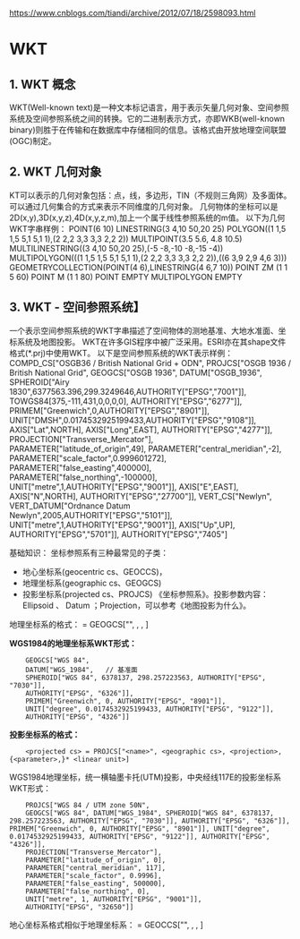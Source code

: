 https://www.cnblogs.com/tiandi/archive/2012/07/18/2598093.html


# WKT 
## 1. WKT 概念
WKT(Well-known text)是一种文本标记语言，用于表示矢量几何对象、空间参照系统及空间参照系统之间的转换。它的二进制表示方式，亦即WKB(well-known binary)则胜于在传输和在数据库中存储相同的信息。该格式由开放地理空间联盟(OGC)制定。

## 2. WKT 几何对象
KT可以表示的几何对象包括：点，线，多边形，TIN（不规则三角网）及多面体。可以通过几何集合的方式来表示不同维度的几何对象。
几何物体的坐标可以是2D(x,y),3D(x,y,z),4D(x,y,z,m),加上一个属于线性参照系统的m值。
以下为几何WKT字串样例：
        POINT(6 10)
        LINESTRING(3 4,10 50,20 25)
        POLYGON((1 1,5 1,5 5,1 5,1 1),(2 2,2 3,3 3,3 2,2 2))
        MULTIPOINT(3.5 5.6, 4.8 10.5)
        MULTILINESTRING((3 4,10 50,20 25),(-5 -8,-10 -8,-15 -4))
        MULTIPOLYGON(((1 1,5 1,5 5,1 5,1 1),(2 2,2 3,3 3,3 2,2 2)),((6 3,9 2,9 4,6 3)))
        GEOMETRYCOLLECTION(POINT(4 6),LINESTRING(4 6,7 10))
        POINT ZM (1 1 5 60)
        POINT M (1 1 80)
        POINT EMPTY
        MULTIPOLYGON EMPTY

## 3. WKT - 空间参照系统】
一个表示空间参照系统的WKT字串描述了空间物体的测地基准、大地水准面、坐标系统及地图投影。
WKT在许多GIS程序中被广泛采用。ESRI亦在其shape文件格式(*.prj)中使用WKT。
以下是空间参照系统的WKT表示样例：
        COMPD_CS["OSGB36 / British National Grid + ODN",
        PROJCS["OSGB 1936 / British National Grid",
        GEOGCS["OSGB 1936",
        DATUM["OSGB_1936",
        SPHEROID["Airy 1830",6377563.396,299.3249646,AUTHORITY["EPSG","7001"]],
        TOWGS84[375,-111,431,0,0,0,0],
        AUTHORITY["EPSG","6277"]],
        PRIMEM["Greenwich",0,AUTHORITY["EPSG","8901"]],
        UNIT["DMSH",0.0174532925199433,AUTHORITY["EPSG","9108"]],
        AXIS["Lat",NORTH],
        AXIS["Long",EAST],
        AUTHORITY["EPSG","4277"]],
        PROJECTION["Transverse_Mercator"],
        PARAMETER["latitude_of_origin",49],
        PARAMETER["central_meridian",-2],
        PARAMETER["scale_factor",0.999601272],
        PARAMETER["false_easting",400000],
        PARAMETER["false_northing",-100000],
        UNIT["metre",1,AUTHORITY["EPSG","9001"]],
        AXIS["E",EAST],
        AXIS["N",NORTH],
        AUTHORITY["EPSG","27700"]],
        VERT_CS["Newlyn",
        VERT_DATUM["Ordnance Datum Newlyn",2005,AUTHORITY["EPSG","5101"]],
        UNIT["metre",1,AUTHORITY["EPSG","9001"]],
        AXIS["Up",UP],
        AUTHORITY["EPSG","5701"]],
        AUTHORITY["EPSG","7405"]


基础知识：
  坐标参照系有三种最常见的子类：
  - 地心坐标系(geocentric cs、GEOCCS)，
  - 地理坐标系(geographic cs、GEOGCS)
  - 投影坐标系(projected cs、PROJCS)
《坐标参照系》。投影参数内容：Ellipsoid 、 Datum ；Projection，可以参考《地图投影为什么》。

地理坐标系的格式：<geographic cs> = GEOGCS["<name>", <datum>, <prime meridian>, <angular unit>]

**WGS1984的地理坐标系WKT形式：**
        
        GEOGCS["WGS 84", 
        DATUM["WGS_1984",   // 基准面
        SPHEROID["WGS 84", 6378137, 298.257223563, AUTHORITY["EPSG", "7030"]], 
        AUTHORITY["EPSG", "6326"]], 
        PRIMEM["Greenwich", 0, AUTHORITY["EPSG", "8901"]], 
        UNIT["degree", 0.0174532925199433, AUTHORITY["EPSG", "9122"]],
        AUTHORITY["EPSG", "4326"]]

**投影坐标系的格式：**  
     
        <projected cs> = PROJCS["<name>", <geographic cs>, <projection>, {<parameter>,}* <linear unit>]

WGS1984地理坐标，统一横轴墨卡托(UTM)投影，中央经线117E的投影坐标系WKT形式：

        PROJCS["WGS 84 / UTM zone 50N", 
        GEOGCS["WGS 84", DATUM["WGS_1984", SPHEROID["WGS 84", 6378137, 298.257223563, AUTHORITY["EPSG", "7030"]], AUTHORITY["EPSG", "6326"]], PRIMEM["Greenwich", 0, AUTHORITY["EPSG", "8901"]], UNIT["degree", 0.0174532925199433, AUTHORITY["EPSG", "9122"]], AUTHORITY["EPSG", "4326"]], 
        PROJECTION["Transverse_Mercator"], 
        PARAMETER["latitude_of_origin", 0], 
        PARAMETER["central_meridian", 117], 
        PARAMETER["scale_factor", 0.9996], 
        PARAMETER["false_easting", 500000], 
        PARAMETER["false_northing", 0], 
        UNIT["metre", 1, AUTHORITY["EPSG", "9001"]], 
        AUTHORITY["EPSG", "32650"]]

地心坐标系格式相似于地理坐标系：<geocentric cs> = GEOCCS["<name>", <datum>, <prime meridian>, <linear unit>]